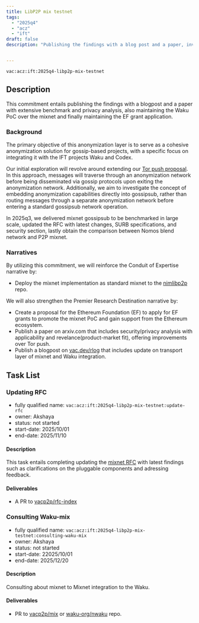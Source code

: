 ```yaml
---
title: LibP2P mix testnet
tags:
  - "2025q4"
  - "acz"
  - "ift"
draft: false
description: "Publishing the findings with a blog post and a paper, investigating incentivization and consulting the Waku PoC over mixnet, and having next iteration of EF grant application with a privacy project that introduces sender anonymity for Ethereum nodes"


---
```


`vac:acz:ift:2025q4-libp2p-mix-testnet`

## Description
This commitment entails publishing the findings with a blogpost and a paper with extensive benchmark and
privacy analysis, also maintaining the Waku PoC over the mixnet and finally maintaining the EF grant application. 
 
### Background
The primary objective of this anonymization layer is to serve as a cohesive anonymization solution 
for gossip-based projects, with a specific focus on integrating it with the IFT projects Waku and Codex.

Our initial exploration will revolve around extending our [Tor push proposal](https://rfc.vac.dev/spec/46/).
In this approach, messages will traverse through an anonymization network before being disseminated via gossip protocols upon exiting the anonymization network. Additionally, we aim to investigate the concept of embedding anonymization capabilities directly into gossipsub,
rather than routing messages through a separate anonymization network  before entering a standard gossipsub network operation.

In 2025q3, we delivered mixnet gossipsub to be benchmarked in large scale, 
updated the RFC with latest changes, SURB specifications, and security section, 
lastly obtain the comparison between Nomos blend network and P2P mixnet.

### Narratives
By utilizing this commitment, 
we will reinforce the Conduit of Expertise narrative by:
* Deploy the mixnet implementation as standard mixnet to the [nimlibp2p](https://github.com/vacp2p/nim-libp2p) repo. 

We will also strengthen the Premier Research Destination narrative by:
* Create a proposal for the Ethereum Foundation (EF) to apply for EF grants to promote the mixnet PoC and gain support from the Ethereum ecosystem.
* Publish a paper on arxiv.com that includes security/privacy analysis with applicability and revelance(product-market fit), offering improvements over Tor push. 
* Publish a blogpost on [vac.dev/rlog](https://vac.dev/rlog) that includes update on transport layer of mixnet and 
Waku integration. 

## Task List

### Updating RFC
* fully qualified name: `vac:acz:ift:2025q4-libp2p-mix-testnet:update-rfc`
* owner: Akshaya
* status: not started
* start-date: 2025/10/01
* end-date: 2025/11/10

#### Description
This task entails completing updating the [mixnet RFC](https://rfc.vac.dev/vac/raw/mix) 
with latest findings such as clarifications on the pluggable components and adressing feedback. 

#### Deliverables

* A PR to [vacp2p/rfc-index](https://github.com/vacp2p/rfc-index)

### Consulting Waku-mix 

* fully qualified name: `vac:acz:ift:2025q4-libp2p-mix-testnet:consulting-waku-mix`
* owner: Akshaya
* status: not started 
* start-date: 22025/10/01
* end-date: 2025/12/20

#### Description

Consulting about mixnet to Mixnet integration to the Waku.  

#### Deliverables

* PR to [vacp2p/mix](https://github.com/vacp2p/mix) or [waku-org/nwaku](https://github.com/waku-org/nwaku/) repo.